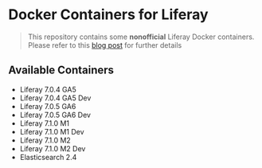 # Docker Containers for Liferay
> This repository contains some **nonofficial** Liferay Docker containers. Please refer to this [blog post](https://web.liferay.com/it/web/glassofwhiskey/blog/-/blogs/liferay-and-docker-dockerised-liferay-workspace) for further details

## Available Containers
- Liferay 7.0.4 GA5
- Liferay 7.0.4 GA5 Dev
- Liferay 7.0.5 GA6
- Liferay 7.0.5 GA6 Dev
- Liferay 7.1.0 M1
- Liferay 7.1.0 M1 Dev
- Liferay 7.1.0 M2
- Liferay 7.1.0 M2 Dev
- Elasticsearch 2.4